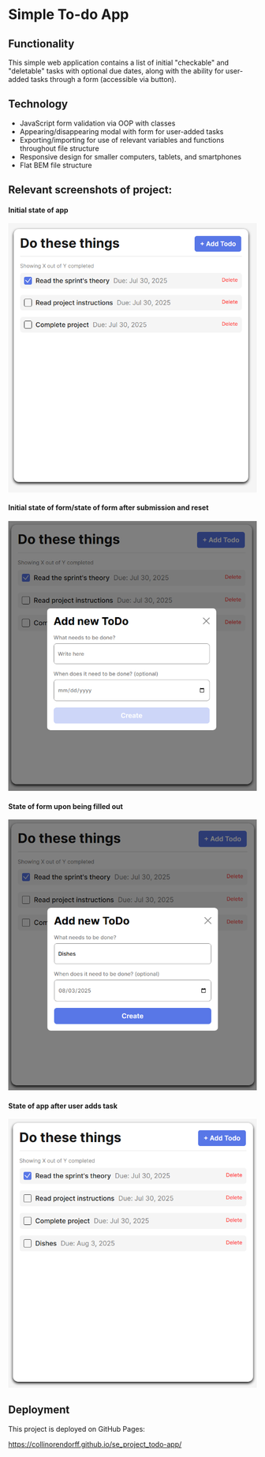# Simple To-do App


## Functionality

This simple web application contains a list of initial "checkable" and "deletable" tasks with optional due dates, along with the ability for user-added tasks through a form (accessible via button).

## Technology

* JavaScript form validation via OOP with classes
* Appearing/disappearing modal with form for user-added tasks
* Exporting/importing for use of relevant variables and functions throughout file structure
* Responsive design for smaller computers, tablets, and smartphones
* Flat BEM file structure

## Relevant screenshots of project:

#### Initial state of app
![Initial state of app](https://github.com/collinorendorff/tripleTenPics/blob/main/Project7/initial-state.png?raw=true "Initial state of app")

#### Initial state of form/state of form after submission and reset
![Initial state of form/state of form after submission and reset](https://github.com/collinorendorff/tripleTenPics/blob/main/Project7/initial-form.png?raw=true "Initial state of form/state of form after submission and reset")

#### State of form upon being filled out
![State of form upon being filled out](https://github.com/collinorendorff/tripleTenPics/blob/main/Project7/filledout-form.png?raw=true "State of form upon being filled out")

#### State of app after user adds task
![State of app after user adds task](https://github.com/collinorendorff/tripleTenPics/blob/main/Project7/task-added.png?raw=true "State of app after user adds task")


## Deployment

This project is deployed on GitHub Pages:

https://collinorendorff.github.io/se_project_todo-app/
